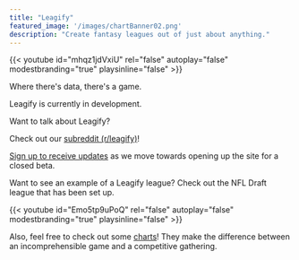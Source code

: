 ```yaml
---
title: "Leagify"
featured_image: '/images/chartBanner02.png'
description: "Create fantasy leagues out of just about anything."
---
```


{{< youtube id="mhqz1jdVxiU" rel="false" autoplay="false" modestbranding="true" playsinline="false" >}}

Where there's data, there's a game.

Leagify is currently in development.

Want to talk about Leagify?

Check out our [subreddit (r/leagify)](https://www.reddit.com/r/leagify/)!

[Sign up to receive updates](https://goo.gl/forms/UdD2OF41LPy8ux9g2) as we move towards opening up the site for a closed beta.

Want to see an example of a Leagify league? Check out the NFL Draft league that has been set up.

{{< youtube id="Emo5tp9uPoQ" rel="false" autoplay="false" modestbranding="true" playsinline="false" >}}

Also, feel free to check out some [charts](http://draftcharts.azurewebsites.net/)!  They make the difference between an incomprehensible game and a competitive gathering.
